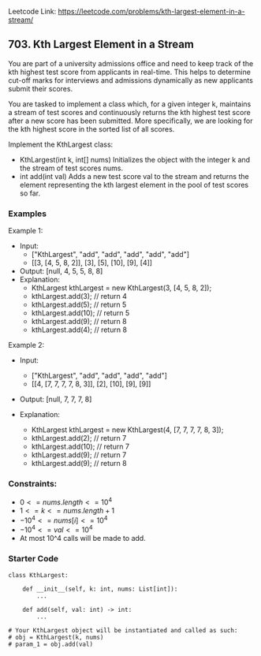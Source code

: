 Leetcode Link: https://leetcode.com/problems/kth-largest-element-in-a-stream/

## 703. Kth Largest Element in a Stream

You are part of a university admissions office and need to keep track of the kth highest test score from applicants in real-time. This helps to determine cut-off marks for interviews and admissions dynamically as new applicants submit their scores.

You are tasked to implement a class which, for a given integer k, maintains a stream of test scores and continuously returns the kth highest test score after a new score has been submitted. More specifically, we are looking for the kth highest score in the sorted list of all scores.

Implement the KthLargest class:

- KthLargest(int k, int[] nums) Initializes the object with the integer k and the stream of test scores nums.
- int add(int val) Adds a new test score val to the stream and returns the element representing the kth largest element in the pool of test scores so far.

### Examples 

Example 1:

- Input:
    - ["KthLargest", "add", "add", "add", "add", "add"]
    - [[3, [4, 5, 8, 2]], [3], [5], [10], [9], [4]]
- Output: [null, 4, 5, 5, 8, 8]
- Explanation:
    - KthLargest kthLargest = new KthLargest(3, [4, 5, 8, 2]);
    - kthLargest.add(3); // return 4
    - kthLargest.add(5); // return 5
    - kthLargest.add(10); // return 5
    - kthLargest.add(9); // return 8
    - kthLargest.add(4); // return 8

Example 2:
- Input:
    - ["KthLargest", "add", "add", "add", "add"]
    - [[4, [7, 7, 7, 7, 8, 3]], [2], [10], [9], [9]]

- Output: [null, 7, 7, 7, 8]

- Explanation:
    - KthLargest kthLargest = new KthLargest(4, [7, 7, 7, 7, 8, 3]);
    - kthLargest.add(2); // return 7
    - kthLargest.add(10); // return 7
    - kthLargest.add(9); // return 7
    - kthLargest.add(9); // return 8

### Constraints:

- $0 <= nums.length <= 10^4$
- $1 <= k <= nums.length + 1$
- $-10^4 <= nums[i] <= 10^4$
- $-10^4 <= val <= 10^4$
- At most 10^4 calls will be made to add.

### Starter Code
```
class KthLargest:

    def __init__(self, k: int, nums: List[int]):
        ...

    def add(self, val: int) -> int:
        ...

# Your KthLargest object will be instantiated and called as such:
# obj = KthLargest(k, nums)
# param_1 = obj.add(val)
```